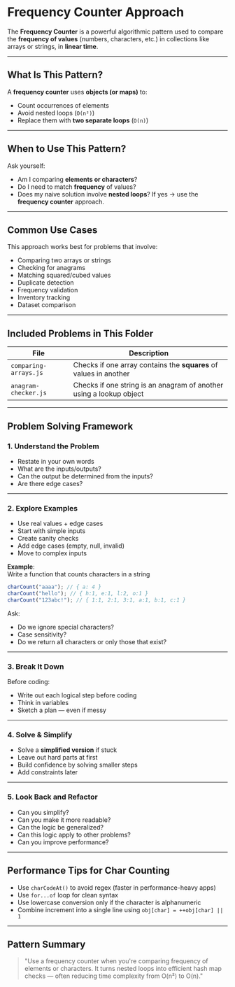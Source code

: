 # Frequency Counter Approach

The **Frequency Counter** is a powerful algorithmic pattern used to compare the **frequency of values** (numbers, characters, etc.) in collections like arrays or strings, in **linear time**.

---

## What Is This Pattern?

A **frequency counter** uses **objects (or maps)** to:

- Count occurrences of elements
- Avoid nested loops (`O(n²)`)
- Replace them with **two separate loops** (`O(n)`)

---

## When to Use This Pattern?

Ask yourself:

- Am I comparing **elements or characters**?
- Do I need to match **frequency** of values?
- Does my naive solution involve **nested loops**?
  If yes → use the **frequency counter** approach.

---

## Common Use Cases

This approach works best for problems that involve:

- Comparing two arrays or strings
- Checking for anagrams
- Matching squared/cubed values
- Duplicate detection
- Frequency validation
- Inventory tracking
- Dataset comparison

---

## Included Problems in This Folder

| File                  | Description                                                         |
| --------------------- | ------------------------------------------------------------------- |
| `comparing-arrays.js` | Checks if one array contains the **squares** of values in another   |
| `anagram-checker.js`  | Checks if one string is an anagram of another using a lookup object |

---

## Problem Solving Framework

### 1. Understand the Problem

- Restate in your own words
- What are the inputs/outputs?
- Can the output be determined from the inputs?
- Are there edge cases?

---

### 2. Explore Examples

- Use real values + edge cases
- Start with simple inputs
- Create sanity checks
- Add edge cases (empty, null, invalid)
- Move to complex inputs

**Example**:  
Write a function that counts characters in a string

```js
charCount("aaaa"); // { a: 4 }
charCount("hello"); // { h:1, e:1, l:2, o:1 }
charCount("123abc!"); // { 1:1, 2:1, 3:1, a:1, b:1, c:1 }
```

Ask:

- Do we ignore special characters?
- Case sensitivity?
- Do we return all characters or only those that exist?

---

### 3. Break It Down

Before coding:

- Write out each logical step before coding
- Think in variables
- Sketch a plan — even if messy

---

### 4. Solve & Simplify

- Solve a **simplified version** if stuck
- Leave out hard parts at first
- Build confidence by solving smaller steps
- Add constraints later

---

### 5. Look Back and Refactor

- Can you simplify?
- Can you make it more readable?
- Can the logic be generalized?
- Can this logic apply to other problems?
- Can you improve performance?

---

## Performance Tips for Char Counting

- Use `charCodeAt()` to avoid regex (faster in performance-heavy apps)
- Use `for...of` loop for clean syntax
- Use lowercase conversion only if the character is alphanumeric
- Combine increment into a single line using `obj[char] = ++obj[char] || 1`

---

## Pattern Summary

> "Use a frequency counter when you're comparing frequency of elements or characters. It turns nested loops into efficient hash map checks — often reducing time complexity from O(n²) to O(n)."

